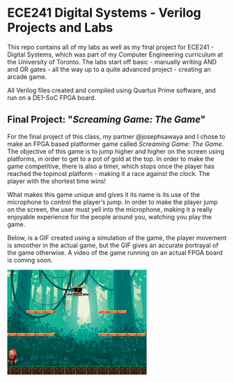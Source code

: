 # ECE241 Digital Systems - Verilog Projects and Labs

This repo contains all of my labs as well as my final project for ECE241 - Digital Systems, which was part of my Computer Engineering curriculum at the University of Toronto. The labs start off basic - manually writing AND and OR gates - all the way up to a quite advanced project - creating an arcade game.

All Verilog files created and compiled using Quartus Prime software, and run on a DE1-SoC FPGA board.

## Final Project: "_Screaming Game: The Game_"

For the final project of this class, my partner @josephsawaya and I chose to make an FPGA based platformer game called _Screaming Game: The Game_. The objective of this game is to jump higher and higher on the screen using platforms, in order to get to a pot of gold at the top. In order to make the game competitive, there is also a timer, which stops once the player has reached the topmost platform - making it a race against the clock. The player with the shortest time wins! 

What makes this game unique and gives it its name is its use of the microphone to control the player’s jump. In order to make the player jump on the screen, the user must yell into the microphone, making it a really enjoyable experience for the people around you, watching you play the game.

Below, is a GIF created using a simulation of the game, the player movement is smoother in the actual game, but the GIF gives an accurate portrayal of the game otherwise. A video of the game running on an actual FPGA board is coming soon.

![In-Game View of the game](/ScreamingGame_TheGame/READMEfiles/game_sim.gif)
